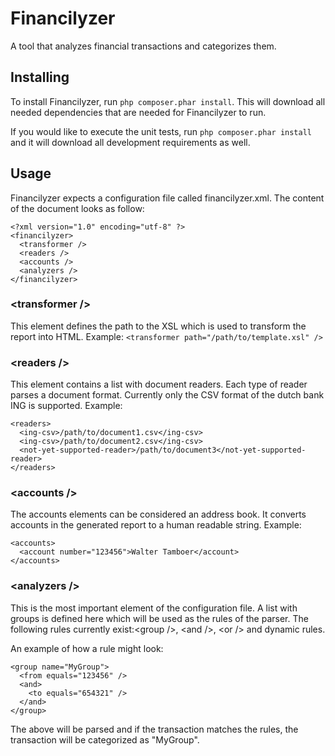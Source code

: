 Financilyzer
============
A tool that analyzes financial transactions and categorizes them.

## Installing
To install Financilyzer, run ```php composer.phar install```. This will download all needed 
dependencies that are needed for Financilyzer to run.

If you would like to execute the unit tests, run ```php composer.phar install``` and it will 
download all development requirements as well.

## Usage
Financilyzer expects a configuration file called financilyzer.xml. The content of the document looks as follow:

```
<?xml version="1.0" encoding="utf-8" ?>
<financilyzer>
  <transformer />
  <readers />
  <accounts />
  <analyzers />
</financilyzer>
```

### &lt;transformer /&gt;
This element defines the path to the XSL which is used to transform the report into HTML.
Example: ```<transformer path="/path/to/template.xsl" />```

### &lt;readers /&gt;
This element contains a list with document readers. Each type of reader parses a document format.
Currently only the CSV format of the dutch bank ING is supported.
Example:
```
<readers>
  <ing-csv>/path/to/document1.csv</ing-csv>
  <ing-csv>/path/to/document2.csv</ing-csv>
  <not-yet-supported-reader>/path/to/document3</not-yet-supported-reader>
</readers>
```

### &lt;accounts /&gt;
The accounts elements can be considered an address book. It converts accounts in the generated report 
to a human readable string.
Example:
```
<accounts>
  <account number="123456">Walter Tamboer</account>
</accounts>
```

### &lt;analyzers /&gt;
This is the most important element of the configuration file. A list with groups is defined here which 
will be used as the rules of the parser. The following rules currently exist:&lt;group /&gt;, &lt;and /&gt;, &lt;or /&gt; and dynamic rules.

An example of how a rule might look:
```
<group name="MyGroup">
  <from equals="123456" />
  <and>
    <to equals="654321" />
  </and>
</group>
```

The above will be parsed and if the transaction matches the rules, the transaction will be categorized as "MyGroup".

